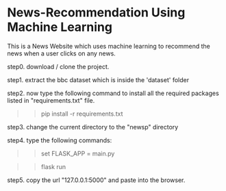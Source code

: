 # News-Recommendation Using Machine Learning

This is a News Website which uses machine learning to recommend the news when a user clicks on any news.

step0. download / clone the project.

step1. extract the bbc dataset which is inside the 'dataset' folder

step2. now type the following command to install all the required packages listed in "requirements.txt" file.

>> pip install -r requirements.txt

step3. change the current directory to the "newsp" directory

step4. type the following commands:

>> set FLASK_APP = main.py

>> flask run

step5. copy the url "127.0.0.1:5000" and paste into the browser.

